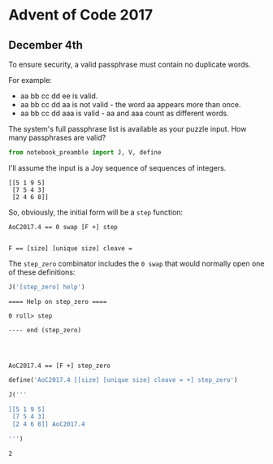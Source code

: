 # Advent of Code 2017

## December 4th
To ensure security, a valid passphrase must contain no duplicate words.

For example:

* aa bb cc dd ee is valid.
* aa bb cc dd aa is not valid - the word aa appears more than once.
* aa bb cc dd aaa is valid - aa and aaa count as different words.

The system's full passphrase list is available as your puzzle input. How many passphrases are valid?


```python
from notebook_preamble import J, V, define
```

I'll assume the input is a Joy sequence of sequences of integers.

    [[5 1 9 5]
     [7 5 4 3]
     [2 4 6 8]]

So, obviously, the initial form will be a `step` function:

    AoC2017.4 == 0 swap [F +] step


    F == [size] [unique size] cleave =


The `step_zero` combinator includes the `0 swap` that would normally open one of these definitions:


```python
J('[step_zero] help')
```

    
    ==== Help on step_zero ====
    
    0 roll> step
    
    ---- end (step_zero)
    
    


    AoC2017.4 == [F +] step_zero


```python
define('AoC2017.4 [[size] [unique size] cleave = +] step_zero')
```


```python
J('''

[[5 1 9 5]
 [7 5 4 3]
 [2 4 6 8]] AoC2017.4

''')
```

    2

